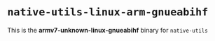 # `native-utils-linux-arm-gnueabihf`

This is the **armv7-unknown-linux-gnueabihf** binary for `native-utils`
